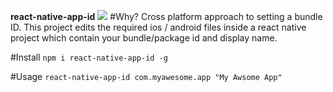 **react-native-app-id**
<img src='http://g.recordit.co/e4AzJggTRY.gif'/>
#Why?
Cross platform approach to setting a bundle ID. This project edits the required ios / android files inside a react native project which contain your bundle/package id and display name.

#Install
```npm i react-native-app-id -g```

#Usage
```react-native-app-id com.myawesome.app "My Awsome App"```
